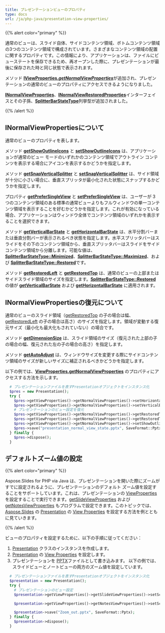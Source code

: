 ```yaml
---
title: プレゼンテーションビューのプロパティ
type: docs
url: /ja/php-java/presentation-view-properties/
---
```


{{% alert color="primary" %}} 

通常のビューは、スライド自体、サイドコンテンツ領域、ボトムコンテンツ領域の3つのコンテンツ領域で構成されています。さまざまなコンテンツ領域の配置に関するプロパティです。この情報により、アプリケーションは、ファイルにビューステートを保存できるため、再オープンした際に、プレゼンテーションが最後に保存された時と同じ状態で表示されます。

メソッド [**IViewProperties.*getNormalViewProperties***](https://reference.aspose.com/slides/php-java/aspose.slides/IViewProperties#getNormalViewProperties--)が追加され、プレゼンテーションの通常のビューのプロパティにアクセスできるようになりました。 

[**INormalViewProperties**](https://reference.aspose.com/slides/php-java/aspose.slides/INormalViewProperties)、[**INormalViewRestoredProperties**](https://reference.aspose.com/slides/php-java/aspose.slides/INormalViewRestoredProperties)インターフェイスとその子孫、[**SplitterBarStateType**](https://reference.aspose.com/slides/php-java/aspose.slides/SplitterBarStateType)列挙型が追加されました。

{{% /alert %}} 


## **INormalViewPropertiesについて** #
通常のビューのプロパティを表します。

メソッド [**getShowOutlineIcons**](https://reference.aspose.com/slides/php-java/aspose.slides/INormalViewProperties#getShowOutlineIcons--) と [**setShowOutlineIcons**](https://reference.aspose.com/slides/php-java/aspose.slides/INormalViewProperties#setShowOutlineIcons-boolean-) は、アプリケーションが通常のビュー モードのいずれかのコンテンツ領域でアウトライン コンテンツを表示する場合にアイコンを表示するかどうかを指定します。

メソッド [**getSnapVerticalSplitter**](https://reference.aspose.com/slides/php-java/aspose.slides/INormalViewProperties#getSnapVerticalSplitter--) と [**setSnapVerticalSplitter**](https://reference.aspose.com/slides/php-java/aspose.slides/INormalViewProperties#setSnapVerticalSplitter-boolean-) は、サイド領域が十分に小さい場合に、垂直スプリッタが最小化された状態にスナップするかどうかを指定します。

プロパティ [**getPreferSingleView**](https://reference.aspose.com/slides/php-java/aspose.slides/INormalViewProperties#getPreferSingleView--) と [**setPreferSingleView**](https://reference.aspose.com/slides/php-java/aspose.slides/INormalViewProperties#setPreferSingleView-boolean-) は、ユーザーが 3 つのコンテンツ領域のある標準の通常ビューよりもフルウィンドウの単一コンテンツ領域を表示することを好むかどうかを指定します。これが有効になっている場合、アプリケーションはウィンドウ全体でコンテンツ領域のいずれかを表示することを選択できます。

メソッド [**getVerticalBarState**](https://reference.aspose.com/slides/php-java/aspose.slides/INormalViewProperties#getVerticalBarState--) と [**getHorizontalBarState**](https://reference.aspose.com/slides/php-java/aspose.slides/INormalViewProperties#getHorizontalBarState--) は、水平分割バーまたは垂直分割バーが表示されるべき状態を指定します。水平スプリッタバーはスライドをその下のコンテンツ領域から、垂直スプリッタバーはスライドをサイドコンテンツ領域から分離します。可能な値は、[**SplitterBarStateType::Minimized**](https://reference.aspose.com/slides/php-java/aspose.slides/SplitterBarStateType#Minimized)、[**SplitterBarStateType::Maximized**](https://reference.aspose.com/slides/php-java/aspose.slides/SplitterBarStateType#Maximized)、および [**SplitterBarStateType::Restored**](https://reference.aspose.com/slides/php-java/aspose.slides/SplitterBarStateType#Restored)です。

メソッド [**getRestoredLeft**](https://reference.aspose.com/slides/php-java/aspose.slides/INormalViewProperties#getRestoredLeft--) と [**getRestoredTop**](https://reference.aspose.com/slides/php-java/aspose.slides/INormalViewProperties#getRestoredTop--) は、通常のビューの上部またはサイドスライド領域のサイズを指定します。[**SplitterBarStateType::Restored**](https://reference.aspose.com/slides/php-java/aspose.slides/SplitterBarStateType#Restored) の値が [**getVerticalBarState**](https://reference.aspose.com/slides/php-java/aspose.slides/INormalViewProperties#getVerticalBarState--) および [**getHorizontalBarState**](https://reference.aspose.com/slides/php-java/aspose.slides/INormalViewProperties#getHorizontalBarState--) に適用されます。

## **INormalViewPropertiesの復元について** 
通常のビューのスライド領域（[getRestoredTop](https://reference.aspose.com/slides/php-java/aspose.slides/INormalViewProperties#getRestoredTop--) の子の場合は幅、[getRestoredLeft](https://reference.aspose.com/slides/php-java/aspose.slides/INormalViewProperties#getRestoredLeft--) の子の場合は高さ）のサイズを指定します。領域が変動する復元サイズ（最小化も最大化もされていない）の場合です。 

メソッド [**getDimensionSize**](https://reference.aspose.com/slides/php-java/aspose.slides/INormalViewRestoredProperties#getDimensionSize--) は、スライド領域のサイズ（復元された上部の子の場合の幅、復元された左の子の場合の高さ）を指定します。

メソッド [**getAutoAdjust**](https://reference.aspose.com/slides/php-java/aspose.slides/INormalViewRestoredProperties#getAutoAdjust--) は、ウィンドウサイズを変更する際にサイドコンテンツ領域のサイズが新しいサイズに補正されるべきかどうかを指定します。

以下の例では、[**ViewProperties.getNormalViewProperties**](https://reference.aspose.com/slides/php-java/aspose.slides/ViewProperties#getNormalViewProperties--) のプロパティにアクセスする方法を示します。

```php
  # プレゼンテーションファイルを表すPresentationオブジェクトをインスタンス化
  $pres = new Presentation();
  try {
    $pres->getViewProperties()->getNormalViewProperties()->setHorizontalBarState(SplitterBarStateType::Restored);
    $pres->getViewProperties()->getNormalViewProperties()->setVerticalBarState(SplitterBarStateType::Maximized);
    # プレゼンテーションのビュー設定を復元
    $pres->getViewProperties()->getNormalViewProperties()->getRestoredTop()->setAutoAdjust(true);
    $pres->getViewProperties()->getNormalViewProperties()->getRestoredTop()->setDimensionSize(80);
    $pres->getViewProperties()->getNormalViewProperties()->setShowOutlineIcons(true);
    $pres->save("presentation_normal_view_state.pptx", SaveFormat::Pptx);
  } finally {
    $pres->dispose();
  }
```

## **デフォルトズーム値の設定**
{{% alert color="primary" %}} 

Aspose.Slides for PHP via Java は、プレゼンテーションを開いた際にズームがすでに設定されるように、プレゼンテーションのデフォルト ズーム値を設定することをサポートしています。これは、プレゼンテーションの [ViewProperties](https://reference.aspose.com/slides/php-java/aspose.slides/ViewProperties) を設定することで実行できます。[getSlideViewProperties](https://reference.aspose.com/slides/php-java/aspose.slides/ViewProperties#getSlideViewProperties--) および [getNotesViewProperties](https://reference.aspose.com/slides/php-java/aspose.slides/ViewProperties#getNotesViewProperties--) もプログラムで設定できます。このトピックでは、[Aspose.Slides](/slides/ja/) の [Presentation](https://reference.aspose.com/slides/php-java/aspose.slides/presentation) の [View Properties](https://reference.aspose.com/slides/php-java/aspose.slides/ViewProperties) を設定する方法を例とともに見ていきます。

{{% /alert %}} 

ビューのプロパティを設定するために、以下の手順に従ってください：

1. [Presentation](https://reference.aspose.com/slides/php-java/aspose.slides/presentation) クラスのインスタンスを作成します。
1. [Presentation](https://reference.aspose.com/slides/php-java/aspose.slides/presentation) の [View Properties](https://reference.aspose.com/slides/php-java/aspose.slides/ViewProperties) を設定します。
1. プレゼンテーションを [PPTX](https://docs.fileformat.com/presentation/pptx/)ファイルとして書き込みます。
   以下の例では、スライドビューとノートビューの両方のズーム値を設定しています。

```php
  # プレゼンテーションファイルを表すPresentationオブジェクトをインスタンス化
  $presentation = new Presentation();
  try {
    # プレゼンテーションのビュー設定
    $presentation->getViewProperties()->getSlideViewProperties()->setScale(100);// スライドビューのズーム値（パーセンテージ）

    $presentation->getViewProperties()->getNotesViewProperties()->setScale(100);// ノートビューのズーム値（パーセンテージ）

    $presentation->save("Zoom_out.pptx", SaveFormat::Pptx);
  } finally {
    $presentation->dispose();
  }
```